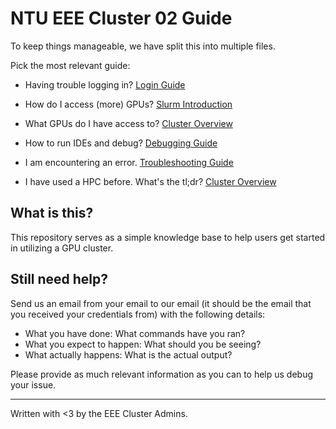 # NTU EEE Cluster 02 Guide

To keep things manageable, we have split this into multiple files.

Pick the most relevant guide:

- Having trouble logging in? [Login Guide](login.md)
- How do I access (more) GPUs? [Slurm Introduction](slurm.md)
- What GPUs do I have access to? [Cluster Overview](cluster.md)
- How to run IDEs and debug? [Debugging Guide](Debugging.md)
- I am encountering an error. [Troubleshooting Guide](troubleshooting.md)

- I have used a HPC before. What's the tl;dr? [Cluster Overview](cluster.md)

## What is this?

This repository serves as a simple knowledge base to help users get started in
utilizing a GPU cluster.

## Still need help?

Send us an email from your email to our email (it should be the email that you
received your credentials from) with the following details:

- What you have done: What commands have you ran?
- What you expect to happen: What should you be seeing?
- What actually happens: What is the actual output?

Please provide as much relevant information as you can to help us debug your
issue.

---

Written with <3 by the EEE Cluster Admins.
